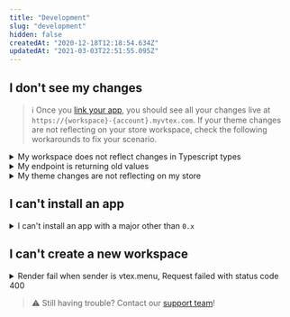 ```yaml
---
title: "Development"
slug: "development"
hidden: false
createdAt: "2020-12-18T12:18:54.634Z"
updatedAt: "2021-03-03T22:51:55.095Z"
---
```


## I don't see my changes

> ℹ️ Once you [link your app](https://developers.vtex.com/vtex-developer-docs/docs/vtex-io-documentation-linking-an-app), you should see all your changes live at `https://{workspace}-{account}.myvtex.com`. If your theme changes are not reflecting on your store workspace, check the following workarounds to fix your scenario.

<details>
<summary>My workspace does not reflect changes in Typescript types</summary>

The `vtex link` command does not listen to changes in Typescript types. To solve this issue, run `vtex unlink` to stop the link. Then, link the app again after the new changes.

</details>

<details>
<summary>My endpoint is returning old values</summary>

Set the `no-cache` option on your endpoint's response, as in the following example:

```
ctx.set('Cache-Control', 'no-cache')
```

Notice that, for providing a fast response, caching is enabled by default. However, we understand that a real-time response might be necessary when testing an app during development.

> ℹ️ We strongly recommend that you do not disable cache for stores in production.

</details>

<details>
<summary>My theme changes are not reflecting on my store</summary>

1. Log in to your store's VTEX account.
2. Run `vtex ls` to list the apps installed on your account.
3. Check if the major of the `store theme` app installed is different from the one you are developing.

> ℹ️ To see your changes in action, the version of the theme project you're working must be in the same major as the one from the `store theme` app installed on your account.

4. Check if there is another `store theme` app installed on your VTEX account. If positive, uninstall it.

</details>

## I can't install an app

<details>
<summary>I can't install an app with a major other than <code>0.x</code></summary>

![major](https://cdn.jsdelivr.net/gh/vtexdocs/dev-portal-content@main/images/development-0.png)

Run `vtex ls` to check which apps are included on the [Edition App](https://vtex.io/docs/concepts/edition-app/) installed on your account. If you see the app you're trying to install with another major, you might have an issue with the Edition App installed on your account.

In this case, consider [opening a support ticket](https://help-tickets.vtex.com/smartlink/sso/login/zendesk) to change the Edition App installed on an account. First, go to the [Edition App](https://vtex.io/docs/concepts/edition-app/) doc to learn more about the available Edition Apps.

</details>

## I can't create a new workspace

<details>
<summary>Render fail when sender is vtex.menu, Request failed with status code 400</summary>

#### Checking if the Search Integration process started

1. Open your account admin and go to *Store Setup > Search > Integration Settings*.
2. Check if the search has been activated in the store.
3. Press the *Start integration* button to start integration.

The indexing process will start and you will see a link to the Indexing Status screen.

> ℹ️ The [Integration settings](https://help.vtex.com/en/tracks/vtex-intelligent-search--19wrbB7nEQcmwzDPl1l4Cb/6wKQgKmu2FT6084BJT7z5V) is responsible for the Catalog's initial indexing with VTEX Intelligent Search. After installing the application, this will be the first step to integrating it with the Catalog.

![start-integration](https://cdn.jsdelivr.net/gh/vtexdocs/dev-portal-content@main/images/development-1.png)

</details>

> ⚠️ Still having trouble? Contact our [support team](https://help-tickets.vtex.com/smartlink/sso/login/zendesk)!
